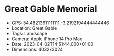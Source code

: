 # Great Gable Memorial

- GPS: 54.48213611111111,-3.2192194444444446
- Location: Great Gable
- Tags: Landscape
- Camera: Apple iPhone 14 Pro Max
- Date: 2023-04-02T14:51:44.000+01:00
- Dimensions: 4032x3024
